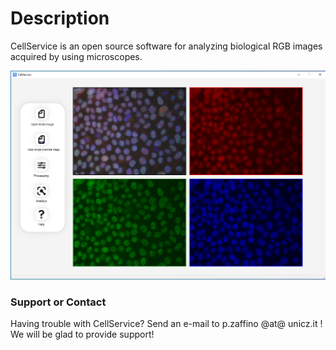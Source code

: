 # Description

CellService is an open source software for analyzing biological RGB images acquired by using microscopes.

![screenshot](https://raw.githubusercontent.com/pzaffino/CellService/main/docs/CellService_mainwindow.png?token=ABAP27SPP2R76R3G3WNRK23A2CTDG)


### Support or Contact

Having trouble with CellService? Send an e-mail to p.zaffino @at@ unicz.it ! We will be glad to provide support!
